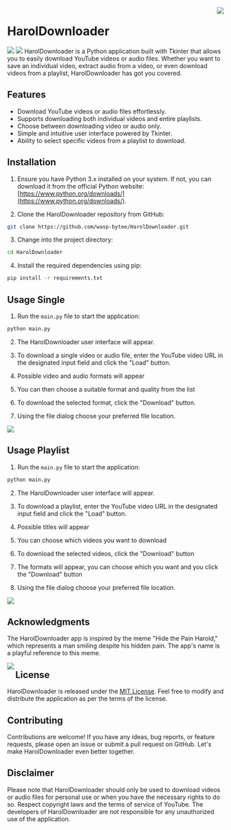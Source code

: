 <img src="haroldownloader.ico" align="right" />

# HarolDownloader 
<img src='https://img.shields.io/github/v/release/wasp-byte/HarolDownloader?color=%23FF2021&label=version&style=for-the-badge'> <img src='https://img.shields.io/github/license/wasp-byte/HarolDownloader?color=%23FF2021&style=for-the-badge'>
HarolDownloader is a Python application built with Tkinter that allows you to easily download YouTube videos or audio files. Whether you want to save an individual video, extract audio from a video, or even download videos from a playlist, HarolDownloader has got you covered.

## Features

- Download YouTube videos or audio files effortlessly.
- Supports downloading both individual videos and entire playlists.
- Choose between downloading video or audio only.
- Simple and intuitive user interface powered by Tkinter.
- Ability to select specific videos from a playlist to download.

## Installation

1. Ensure you have Python 3.x installed on your system. If not, you can download it from the official Python website: [https://www.python.org/downloads/](https://www.python.org/downloads/).

2. Clone the HarolDownloader repository from GitHub:

```bash
git clone https://github.com/wasp-bytee/HarolDownloader.git
```

3. Change into the project directory:

```bash
cd HarolDownloader
```

4. Install the required dependencies using pip:

```bash
pip install -r requirements.txt
```

## Usage Single

1. Run the `main.py` file to start the application:

```bash
python main.py
```

2. The HarolDownloader user interface will appear.

3. To download a single video or audio file, enter the YouTube video URL in the designated input field and click the "Load" button.

4. Possible video and audio formats will appear

5. You can then choose a suitable format and quality from the list

6. To download the selected format, click the "Download" button.

7. Using the file dialog choose your preferred file location.

<img src="single.jpeg" align="center" />

## Usage Playlist

1. Run the `main.py` file to start the application:

```bash
python main.py
```

2. The HarolDownloader user interface will appear.

3. To download a playlist, enter the YouTube video URL in the designated input field and click the "Load" button.

4. Possible titles will appear

5. You can choose which videos you want to download

6. To download the selected videos, click the "Download" button

7. The formats will appear, you can choose which you want and you click the "Download" button

8. Using the file dialog choose your preferred file location.

<img src="playlists.jpeg" align="center" />

## Acknowledgments

The HarolDownloader app is inspired by the meme "Hide the Pain Harold," which represents a man smiling despite his hidden pain. The app's name is a playful reference to this meme.

<img src="acknowledgments.jpeg" align="left" />

## License

HarolDownloader is released under the [MIT License](LICENSE). Feel free to modify and distribute the application as per the terms of the license.

## Contributing

Contributions are welcome! If you have any ideas, bug reports, or feature requests, please open an issue or submit a pull request on GitHub. Let's make HarolDownloader even better together.

## Disclaimer

Please note that HarolDownloader should only be used to download videos or audio files for personal use or when you have the necessary rights to do so. Respect copyright laws and the terms of service of YouTube. The developers of HarolDownloader are not responsible for any unauthorized use of the application.
